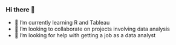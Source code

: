 ### Hi there 👋


- 🌱 I’m currently learning R and Tableau
- 👯 I’m looking to collaborate on projects involving data analysis
- 🤔 I’m looking for help with getting a job as a data analyst
